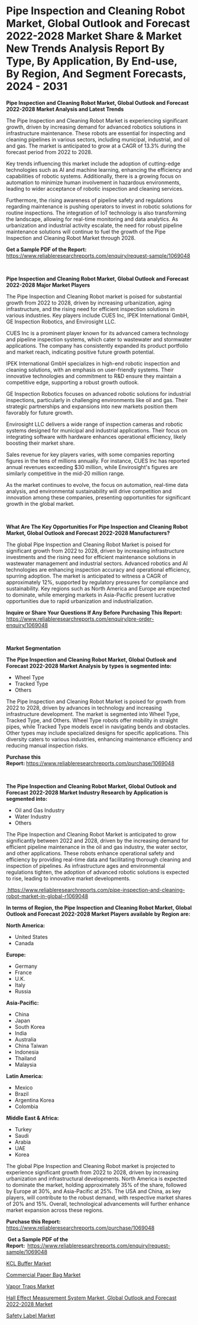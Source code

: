 <p><h1>Pipe Inspection and Cleaning Robot Market, Global Outlook and Forecast 2022-2028 Market Share & Market New Trends Analysis Report By Type, By Application, By End-use, By Region, And Segment Forecasts, 2024 - 2031</h1></p><p><strong>Pipe Inspection and Cleaning Robot Market, Global Outlook and Forecast 2022-2028 Market Analysis and Latest Trends</strong></p>
<p><p>The Pipe Inspection and Cleaning Robot Market is experiencing significant growth, driven by increasing demand for advanced robotics solutions in infrastructure maintenance. These robots are essential for inspecting and cleaning pipelines in various sectors, including municipal, industrial, and oil and gas. The market is anticipated to grow at a CAGR of 13.3% during the forecast period from 2022 to 2028.</p><p>Key trends influencing this market include the adoption of cutting-edge technologies such as AI and machine learning, enhancing the efficiency and capabilities of robotic systems. Additionally, there is a growing focus on automation to minimize human involvement in hazardous environments, leading to wider acceptance of robotic inspection and cleaning services.</p><p>Furthermore, the rising awareness of pipeline safety and regulations regarding maintenance is pushing operators to invest in robotic solutions for routine inspections. The integration of IoT technology is also transforming the landscape, allowing for real-time monitoring and data analytics. As urbanization and industrial activity escalate, the need for robust pipeline maintenance solutions will continue to fuel the growth of the Pipe Inspection and Cleaning Robot Market through 2028.</p></p>
<p><strong>Get a Sample PDF of the Report:&nbsp;</strong> <a href="https://www.reliableresearchreports.com/enquiry/request-sample/1069048">https://www.reliableresearchreports.com/enquiry/request-sample/1069048</a></p>
<p>&nbsp;</p>
<p><strong>Pipe Inspection and Cleaning Robot Market, Global Outlook and Forecast 2022-2028 Major Market Players</strong></p>
<p><p>The Pipe Inspection and Cleaning Robot market is poised for substantial growth from 2022 to 2028, driven by increasing urbanization, aging infrastructure, and the rising need for efficient inspection solutions in various industries. Key players include CUES Inc, IPEK International GmbH, GE Inspection Robotics, and Envirosight LLC.</p><p>CUES Inc is a prominent player known for its advanced camera technology and pipeline inspection systems, which cater to wastewater and stormwater applications. The company has consistently expanded its product portfolio and market reach, indicating positive future growth potential.</p><p>IPEK International GmbH specializes in high-end robotic inspection and cleaning solutions, with an emphasis on user-friendly systems. Their innovative technologies and commitment to R&D ensure they maintain a competitive edge, supporting a robust growth outlook.</p><p>GE Inspection Robotics focuses on advanced robotic solutions for industrial inspections, particularly in challenging environments like oil and gas. Their strategic partnerships and expansions into new markets position them favorably for future growth.</p><p>Envirosight LLC delivers a wide range of inspection cameras and robotic systems designed for municipal and industrial applications. Their focus on integrating software with hardware enhances operational efficiency, likely boosting their market share.</p><p>Sales revenue for key players varies, with some companies reporting figures in the tens of millions annually. For instance, CUES Inc has reported annual revenues exceeding $30 million, while Envirosight's figures are similarly competitive in the mid-20 million range.</p><p>As the market continues to evolve, the focus on automation, real-time data analysis, and environmental sustainability will drive competition and innovation among these companies, presenting opportunities for significant growth in the global market.</p></p>
<p>&nbsp;</p>
<p><strong>What Are The Key Opportunities For Pipe Inspection and Cleaning Robot Market, Global Outlook and Forecast 2022-2028 Manufacturers?</strong></p>
<p><p>The global Pipe Inspection and Cleaning Robot Market is poised for significant growth from 2022 to 2028, driven by increasing infrastructure investments and the rising need for efficient maintenance solutions in wastewater management and industrial sectors. Advanced robotics and AI technologies are enhancing inspection accuracy and operational efficiency, spurring adoption. The market is anticipated to witness a CAGR of approximately 12%, supported by regulatory pressures for compliance and sustainability. Key regions such as North America and Europe are expected to dominate, while emerging markets in Asia-Pacific present lucrative opportunities due to rapid urbanization and industrialization.</p></p>
<p><strong>Inquire or Share Your Questions If Any Before Purchasing This Report:</strong> <a href="https://www.reliableresearchreports.com/enquiry/pre-order-enquiry/1069048">https://www.reliableresearchreports.com/enquiry/pre-order-enquiry/1069048</a></p>
<p>&nbsp;</p>
<p><strong>Market Segmentation</strong></p>
<p><strong>The Pipe Inspection and Cleaning Robot Market, Global Outlook and Forecast 2022-2028 Market Analysis by types is segmented into:</strong></p>
<p><ul><li>Wheel Type</li><li>Tracked Type</li><li>Others</li></ul></p>
<p><p>The Pipe Inspection and Cleaning Robot Market is poised for growth from 2022 to 2028, driven by advances in technology and increasing infrastructure development. The market is segmented into Wheel Type, Tracked Type, and Others. Wheel Type robots offer mobility in straight pipes, while Tracked Type models excel in navigating bends and obstacles. Other types may include specialized designs for specific applications. This diversity caters to various industries, enhancing maintenance efficiency and reducing manual inspection risks.</p></p>
<p><strong>Purchase this Report:&nbsp;</strong><a href="https://www.reliableresearchreports.com/purchase/1069048">https://www.reliableresearchreports.com/purchase/1069048</a></p>
<p>&nbsp;</p>
<p><strong>The Pipe Inspection and Cleaning Robot Market, Global Outlook and Forecast 2022-2028 Market Industry Research by Application is segmented into:</strong></p>
<p><ul><li>Oil and Gas Industry</li><li>Water Industry</li><li>Others</li></ul></p>
<p><p>The Pipe Inspection and Cleaning Robot Market is anticipated to grow significantly between 2022 and 2028, driven by the increasing demand for efficient pipeline maintenance in the oil and gas industry, the water sector, and other applications. These robots enhance operational safety and efficiency by providing real-time data and facilitating thorough cleaning and inspection of pipelines. As infrastructure ages and environmental regulations tighten, the adoption of advanced robotic solutions is expected to rise, leading to innovative market developments.</p></p>
<p><a href="https://www.reliableresearchreports.com/pipe-inspection-and-cleaning-robot-market-in-global-r1069048">&nbsp;https://www.reliableresearchreports.com/pipe-inspection-and-cleaning-robot-market-in-global-r1069048</a></p>
<p><strong>In terms of Region, the Pipe Inspection and Cleaning Robot Market, Global Outlook and Forecast 2022-2028 Market Players available by Region are:</strong></p>
<p>
    <p> <strong> North America: </strong>
        <ul>
            <li>United States</li>
            <li>Canada</li>
        </ul>
        </p> 
    <p> <strong> Europe: </strong>
        <ul>
            <li>Germany</li>
            <li>France</li>
            <li>U.K.</li>
            <li>Italy</li>
            <li>Russia</li>
        </ul>
        </p> 
    <p> <strong> Asia-Pacific: </strong>
        <ul>
            <li>China</li>
            <li>Japan</li>
            <li>South Korea</li>
            <li>India</li>
            <li>Australia</li>
            <li>China Taiwan</li>
            <li>Indonesia</li>
            <li>Thailand</li>
            <li>Malaysia</li>
        </ul>
        </p> 
    <p> <strong> Latin America: </strong>
        <ul>
            <li>Mexico</li>
            <li>Brazil</li>
            <li>Argentina Korea</li>
            <li>Colombia</li>
        </ul>
        </p> 
    <p> <strong> Middle East & Africa: </strong>
        <ul>
            <li>Turkey</li>
            <li>Saudi</li>
            <li>Arabia</li>
            <li>UAE</li>
            <li>Korea</li>
        </ul>
    </p>
    </p>
<p><p>The global Pipe Inspection and Cleaning Robot market is projected to experience significant growth from 2022 to 2028, driven by increasing urbanization and infrastructural developments. North America is expected to dominate the market, holding approximately 35% of the share, followed by Europe at 30%, and Asia-Pacific at 25%. The USA and China, as key players, will contribute to the robust demand, with respective market shares of 20% and 15%. Overall, technological advancements will further enhance market expansion across these regions.</p></p>
<p><strong>Purchase this Report: </strong><a href="https://www.reliableresearchreports.com/purchase/1069048">https://www.reliableresearchreports.com/purchase/1069048</a></p>
<p>&nbsp;<strong>Get a Sample PDF of the Report:&nbsp;&nbsp;</strong><a href="https://www.reliableresearchreports.com/enquiry/request-sample/1069048">https://www.reliableresearchreports.com/enquiry/request-sample/1069048</a></p>
<p><strong></strong></p>
<p><p><a href="https://medium.com/@theresa.lee545/kcl-buffer-market-trends-and-market-growth-outlook-2024-2031-ade88805588a">KCL Buffer Market</a></p><p><a href="https://issuu.com/reportprime-2/docs/commercial-paper-bag-market-size-20_14bf911d2363af">Commercial Paper Bag Market</a></p><p><a href="https://medium.com/@jakobeblake51/the-global-vapor-traps-market-identifies-drivers-restraints-opportunities-and-trends-impacting-0d61bc751668">Vapor Traps Market</a></p><p><a href="https://github.com/MonroeBullock54/Market-Research-Report-List-1/blob/main/hall-effect-measurement-system-market-global-outlook-and-forecast-2022-2028-market.md">Hall Effect Measurement System Market, Global Outlook and Forecast 2022-2028 Market</a></p><p><a href="https://issuu.com/reportprime-2/docs/safety-label-market-size-2030.pptx_6e493e6e1e3774">Safety Label Market</a></p></p>